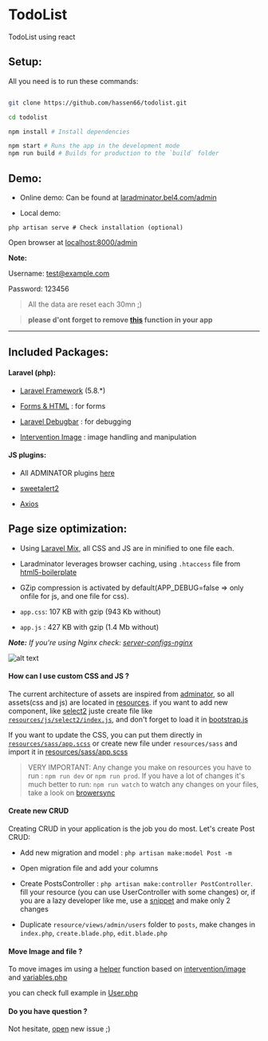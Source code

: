 # TodoList

TodoList using react

## Setup:

All you need is to run these commands:

```bash

git clone https://github.com/hassen66/todolist.git

cd todolist

npm install # Install dependencies

npm start # Runs the app in the development mode
npm run build # Builds for production to the `build` folder

```

## Demo:

- Online demo: Can be found at [laradminator.bel4.com/admin](http://laradminator.bel4.com/admin)

- Local demo:

`php artisan serve # Check installation (optional)`

Open browser at [localhost:8000/admin](http://localhost:8000/admin)

  

**Note:**

Username: test@example.com

Password: 123456

  

> All the data are reset each 30mn ;)

>  **please d'ont forget to remove [this](https://github.com/kossa/laradminator/blob/master/app/Console/Kernel.php#L27-L28) function in your app**

  

***

  

## Included Packages:

#### Laravel (php):

  

*  [Laravel Framework](https://github.com/laravel/laravel/) (5.8.*)

*  [Forms & HTML](https://github.com/laravelcollective/html) : for forms

*  [Laravel Debugbar](https://github.com/barryvdh/laravel-debugbar) : for debugging

*  [Intervention Image](https://github.com/intervention/image) : image handling and manipulation

  

#### JS plugins:

  

* All ADMINATOR plugins [here](https://github.com/puikinsh/Adminator-admin-dashboard#built-with)

*  [sweetalert2](https://github.com/limonte/sweetalert2)

*  [Axios](https://github.com/mzabriskie/axios)

  
  

## Page size optimization:

- Using [Laravel Mix](http://laravel.com/docs/master/mix), all CSS and JS are in minified to one file each.

- Laradminator leverages browser caching, using `.htaccess` file from [html5-boilerplate](https://github.com/h5bp/html5-boilerplate)

- GZip compression is activated by default(APP_DEBUG=false => only onfile for js, and one file for css).

-  `app.css`: 107 KB with gzip (943 Kb without)

-  `app.js` : 427 KB with gzip (1.4 Mb without)

  

*__Note:__ If you're using Nginx check: [server-configs-nginx](https://github.com/h5bp/server-configs-nginx)*

  

![alt text](https://content.screencast.com/users/kouycela/folders/Jing/media/c2cf99d2-5a82-40d8-a18f-5f8dfaaafaa6/00000596.png  "Logo Title Text 1")

  
  
#### How can I use custom CSS and JS ?
The current architecture of assets are inspired from [adminator](https://github.com/puikinsh/Adminator-admin-dashboard/tree/master/src/assets/scripts), so all assets(css and js) are located in [resources](https://github.com/kossa/laradminator/tree/master/resources). if you want to add new component, like [select2](https://select2.org/) juste create file like [`resources/js/select2/index.js`](https://github.com/kossa/laradminator/blob/master/resources/js/select2/index.js), and don't forget to load it in [bootstrap.js](https://github.com/kossa/laradminator/blob/master/resources/js/bootstrap.js#L54)

If you want to update the CSS, you can put them directly in [`resources/sass/app.scss`](https://github.com/kossa/laradminator/blob/master/resources/sass/app.scss#L72) or create new file under `resources/sass` and import it in [resources/sass/app.scss
](https://github.com/kossa/laradminator/blob/master/resources/sass/app.scss#L5)

> VERY IMPORTANT: Any change you make on resources you have to run : `npm run dev` or  `npm run prod`.
> If you have a lot of changes it's much better to run: `npm run watch` to watch any changes on your files, take a look on [browersync](https://laravel.com/docs/5.8/mix#browsersync-reloading)


#### Create new CRUD

Creating CRUD in your application is the job you do most. Let's create Post CRUD:

  

* Add new migration and model : `php artisan make:model Post -m`

* Open migration file and add your columns

* Create PostsController : `php artisan make:controller PostController`. fill your resource (you can use UserController with some changes) or, if you are a lazy developer like me, use a [snippet](https://github.com/kossa/st-snippets/blob/master/kossa_php/Laravel/lcontroller.sublime-snippet) and make only 2 changes

* Duplicate `resource/views/admin/users` folder to `posts`, make changes in `index.php`, `create.blade.php`, `edit.blade.php`

  

#### Move Image and file ?

To move images im using a [helper](https://github.com/kossa/laradminator/blob/master/app/Http/helpers.php#L4) function based on [intervention/image](https://github.com/intervention/image) and [variables.php](https://github.com/kossa/laradminator/blob/master/config/variables.php#L20)

you can check full example in [User.php](https://github.com/kossa/laradminator/blob/master/app/User.php#L70)

  
  
  

#### Do you have question ?

Not hesitate, [open](https://github.com/kossa/laradminator/issues/new) new issue ;)
